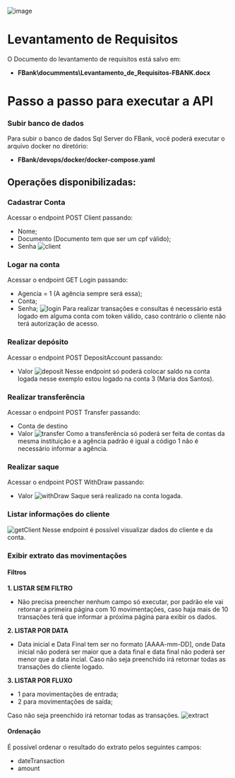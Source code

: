 ![image](https://github.com/rodrigomicheld/FBank/assets/45425275/08ca4fd9-d119-40cc-ab0d-36da99909ca1)
# **Levantamento de Requisitos**
O Documento do levantamento de requisitos está salvo em:
* **FBank\documments\Levantamento_de_Requisitos-FBANK.docx**
# **Passo a passo para executar a API**
### **Subir banco de dados**
Para subir o banco de dados Sql Server do FBank, você poderá executar o arquivo docker no diretório:
* **FBank/devops/docker/docker-compose.yaml**
## **Operações disponibilizadas:**
### **Cadastrar Conta**
Acessar o endpoint POST Client passando:
* Nome;
* Documento (Documento tem que ser um cpf válido);
* Senha
![client](https://github.com/rodrigomicheld/FBank/assets/45425275/18b49cf2-c009-42b0-8863-0299729d9d1b)
### **Logar na conta**
Acessar o endpoint GET Login passando: 
* Agencia = 1 (A agência sempre será essa);
* Conta;
* Senha;
![login](https://github.com/rodrigomicheld/FBank/assets/45425275/f532751b-2d70-43e3-a8b0-9f3d19b6cdf8)
Para realizar transações e consultas é necessário está logado em alguma conta com token válido, caso contrário o cliente não terá autorização de acesso.
### **Realizar depósito**
Acessar o endpoint POST DepositAccount passando:
* Valor
![deposit](https://github.com/rodrigomicheld/FBank/assets/45425275/f2853ea7-ffcb-4ccd-9218-1edea8061106)
Nesse endpoint só poderá colocar saldo na conta logada nesse exemplo estou logado na conta 3 (Maria dos Santos). 
### **Realizar transferência**
Acessar o endpoint POST Transfer passando:
* Conta de destino
* Valor
![transfer](https://github.com/rodrigomicheld/FBank/assets/45425275/69669ad6-33b6-4643-9862-11f31906023c)
Como a transferência só poderá ser feita de contas da mesma instituição e a agência padrão é igual a código 1 não é necessário informar a agência.
### **Realizar saque**
Acessar o endpoint POST WithDraw passando:
* Valor
![withDraw](https://github.com/rodrigomicheld/FBank/assets/45425275/2ef88e96-a67b-4c91-bcab-c79f7b8900bd) 
Saque será realizado na conta logada.
### **Listar informações do cliente**
![getClient](https://github.com/rodrigomicheld/FBank/assets/45425275/01eacebf-cb86-42a6-b4a7-f72aa34f383b)
Nesse endpoint é possível visualizar dados do cliente e da conta.
### **Exibir extrato das movimentações**
#### Filtros
**1. LISTAR SEM FILTRO**
* Não precisa preencher nenhum campo só executar, por padrão ele vai retornar a primeira página com 10 movimentações, caso haja mais de 10 transações terá que informar a próxima página para exibir os dados.
  
**2. LISTAR POR DATA**
* Data inicial e Data Final tem ser no formato [AAAA-mm-DD], onde Data inicial não poderá ser maior que a data final e data final não poderá ser menor que a data incial. Caso não seja preenchido irá retornar todas as transações do cliente logado.
  
**3. LISTAR POR FLUXO** 
* 1 para movimentações de entrada;
* 2 para movimentações de saída;

Caso não seja preenchido irá retornar todas as transações.
![extract](https://github.com/rodrigomicheld/FBank/assets/45425275/59ecaade-a88d-4220-9344-b6b36f418d63)
#### Ordenação
É possível ordenar o resultado do extrato pelos seguintes campos:
* dateTransaction
* amount

 
	
 
